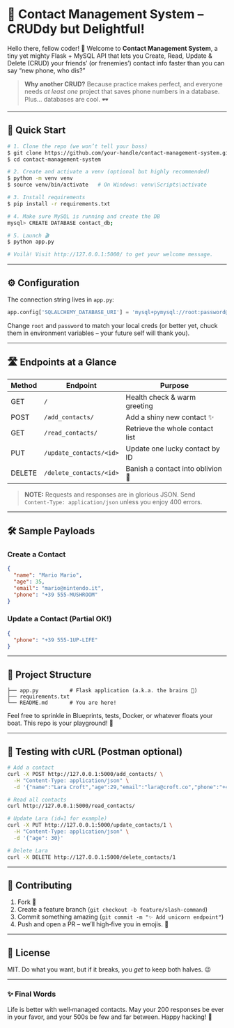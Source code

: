 # 📇 Contact Management System – CRUDdy but Delightful!

Hello there, fellow coder! 👋 Welcome to **Contact Management System**, a tiny yet mighty Flask + MySQL API that lets you Create, Read, Update & Delete (CRUD) your friends’ (or frenemies’) contact info faster than you can say “new phone, who dis?”

> **Why another CRUD?** Because practice makes perfect, and everyone needs *at least one* project that saves phone numbers in a database. Plus… databases are cool. 🕶️

---

## 🚀 Quick Start

```bash
# 1. Clone the repo (we won’t tell your boss)
$ git clone https://github.com/your‑handle/contact‑management‑system.git
$ cd contact‑management‑system

# 2. Create and activate a venv (optional but highly recommended)
$ python -m venv venv
$ source venv/bin/activate   # On Windows: venv\Scripts\activate

# 3. Install requirements
$ pip install -r requirements.txt

# 4. Make sure MySQL is running and create the DB
mysql> CREATE DATABASE contact_db;

# 5. Launch 🎬
$ python app.py

# Voilà! Visit http://127.0.0.1:5000/ to get your welcome message.
```

---

## ⚙️ Configuration

The connection string lives in `app.py`:

```python
app.config['SQLALCHEMY_DATABASE_URI'] = 'mysql+pymysql://root:password@localhost:3306/contact_db'
```

Change `root` and `password` to match your local creds (or better yet, chuck them in environment variables – your future self will thank you).

---

## 🛣️ Endpoints at a Glance

| Method | Endpoint                | Purpose                           |
| ------ | ----------------------- | --------------------------------- |
| GET    | `/`                     | Health check & warm greeting      |
| POST   | `/add_contacts/`        | Add a shiny new contact ✨         |
| GET    | `/read_contacts/`       | Retrieve the whole contact list   |
| PUT    | `/update_contacts/<id>` | Update one lucky contact by ID    |
| DELETE | `/delete_contacts/<id>` | Banish a contact into oblivion 🚮 |

> **NOTE:** Requests and responses are in glorious JSON. Send `Content‑Type: application/json` unless you enjoy 400 errors.

---

## 🛠️ Sample Payloads

### Create a Contact

```json
{
  "name": "Mario Mario",
  "age": 35,
  "email": "mario@nintendo.it",
  "phone": "+39 555‑MUSHROOM"
}
```

### Update a Contact (Partial OK!)

```json
{
  "phone": "+39 555‑1UP‑LIFE"
}
```

---

## 📂 Project Structure

```
├── app.py          # Flask application (a.k.a. the brains 🧠)
├── requirements.txt
└── README.md       # You are here!
```

Feel free to sprinkle in Blueprints, tests, Docker, or whatever floats your boat. This repo is your playground! 🛝

---

## 🧪 Testing with cURL (Postman optional)

```bash
# Add a contact
curl -X POST http://127.0.0.1:5000/add_contacts/ \
  -H "Content-Type: application/json" \
  -d '{"name":"Lara Croft","age":29,"email":"lara@croft.co","phone":"+44 555‑RAIDER"}'

# Read all contacts
curl http://127.0.0.1:5000/read_contacts/

# Update Lara (id=1 for example)
curl -X PUT http://127.0.0.1:5000/update_contacts/1 \
  -H "Content-Type: application/json" \
  -d '{"age": 30}'

# Delete Lara
curl -X DELETE http://127.0.0.1:5000/delete_contacts/1
```

---

## 🤝 Contributing

1. Fork 🍴
2. Create a feature branch (`git checkout -b feature/slash‑command`)
3. Commit something amazing (`git commit -m "✨ Add unicorn endpoint"`)
4. Push and open a PR – we’ll high‑five you in emojis. 🙌

---

## 📝 License

MIT. Do what you want, but if it breaks, you *get* to keep both halves. 😉

---

### ✨ Final Words

Life is better with well‑managed contacts. May your 200 responses be ever in your favor, and your 500s be few and far between. Happy hacking! 🎉
